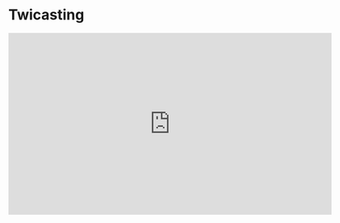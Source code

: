 # Twicasting

<iframe src="https://twitcasting.tv/pyffc/embeddedplayer/live?auto_play=false&default_mute=true" width="640px" height="360px" frameborder="0" allowfullscreen></iframe>

